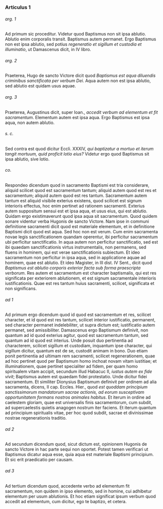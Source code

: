 ### Articulus 1

###### arg. 1
Ad primum sic proceditur. Videtur quod Baptismus non sit ipsa ablutio. Ablutio enim corporalis transit. Baptismus autem permanet. Ergo Baptismus non est ipsa ablutio, sed potius *regeneratio et sigillum et custodia et illuminatio*, ut Damascenus dicit, in IV libro.

###### arg. 2
Praeterea, Hugo de sancto Victore dicit quod *Baptismus est aqua diluendis criminibus sanctificata per verbum Dei*. Aqua autem non est ipsa ablutio, sed ablutio est quidam usus aquae.

###### arg. 3
Praeterea, Augustinus dicit, super Ioan., *accedit verbum ad elementum et fit sacramentum*. Elementum autem est ipsa aqua. Ergo Baptismus est ipsa aqua, non autem ablutio.

###### s. c.
Sed contra est quod dicitur Eccli. XXXIV, *qui baptizatur a mortuo et iterum tangit mortuum, quid proficit lotio eius?* Videtur ergo quod Baptismus sit ipsa ablutio, sive lotio.

###### co.
Respondeo dicendum quod in sacramento Baptismi est tria considerare, aliquid scilicet quod est sacramentum tantum; aliquid autem quod est res et sacramentum; aliquid autem quod est res tantum. Sacramentum autem tantum est aliquid visibile exterius existens, quod scilicet est signum interioris effectus, hoc enim pertinet ad rationem sacramenti. Exterius autem suppositum sensui est et ipsa aqua, et usus eius, qui est ablutio. Quidam ergo existimaverunt quod ipsa aqua sit sacramentum. Quod quidem sonare videntur verba Hugonis de sancto Victore. Nam ipse in communi definitione sacramenti dicit quod est materiale elementum, et in definitione Baptismi dicit quod est aqua. Sed hoc non est verum. Cum enim sacramenta novae legis sanctificationem quandam operentur, ibi perficitur sacramentum ubi perficitur sanctificatio. In aqua autem non perficitur sanctificatio, sed est ibi quaedam sanctificationis virtus instrumentalis, non permanens, sed fluens in hominem, qui est verae sanctificationis subiectum. Et ideo sacramentum non perficitur in ipsa aqua, sed in applicatione aquae ad hominem, quae est ablutio. Et ideo Magister, in III dist. IV Sent., dicit quod *Baptismus est ablutio corporis exterior facta sub forma praescripta verborum*. Res autem et sacramentum est character baptismalis, qui est res significata per exteriorem ablutionem, et est signum sacramentale interioris iustificationis. Quae est res tantum huius sacramenti, scilicet, significata et non significans.

###### ad 1
Ad primum ergo dicendum quod id quod est sacramentum et res, scilicet character, et id quod est res tantum, scilicet interior iustificatio, permanent, sed character permanet indelebiliter, ut supra dictum est; iustificatio autem permanet, sed amissibiliter. Damascenus ergo Baptismum definivit, non quantum ad id quod exterius agitur, quod est sacramentum tantum, sed quantum ad id quod est interius. Unde posuit duo pertinentia ad characterem, scilicet sigillum et custodiam, inquantum ipse character, qui sigillum dicitur, quantum est de se, custodit animam in bono. Duo etiam ponit pertinentia ad ultimam rem sacramenti, scilicet regenerationem, quae ad hoc pertinet quod per Baptismum homo inchoat novam vitam iustitiae; et illuminationem, quae pertinet specialiter ad fidem, per quam homo spiritualem vitam accipit, secundum illud Habacuc II, *iustus autem ex fide vivit*; Baptismus autem est quaedam fidei protestatio. Unde dicitur fidei sacramentum. Et similiter Dionysius Baptismum definivit per ordinem ad alia sacramenta, dicens, II cap. Eccles. Hier., quod *est quoddam principium sanctissimorum mandatorum sacrae actionis, ad eorum susceptivam opportunitatem formans nostros animales habitus*. Et iterum in ordine ad caelestem gloriam, quae est universalis finis sacramentorum, cum subdit, ad supercaelestis quietis anagogen nostrum iter faciens. Et iterum quantum ad principium spiritualis vitae, per hoc quod subdit, sacrae et divinissimae nostrae regenerationis traditio.

###### ad 2
Ad secundum dicendum quod, sicut dictum est, opinionem Hugonis de sancto Victore in hac parte sequi non oportet. Potest tamen verificari ut Baptismus dicatur aqua esse, quia aqua est materiale Baptismi principium. Et sic erit praedicatio per causam.

###### ad 3
Ad tertium dicendum quod, accedente verbo ad elementum fit sacramentum, non quidem in ipso elemento, sed in homine, cui adhibetur elementum per usum ablutionis. Et hoc etiam significat ipsum verbum quod accedit ad elementum, cum dicitur, ego te baptizo, et cetera.

